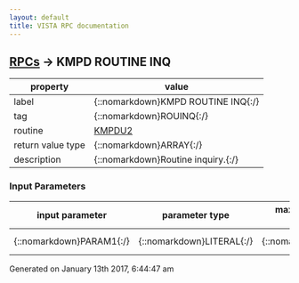 ```yaml
---
layout: default
title: VISTA RPC documentation
---
```




## [RPCs](TableOfContent.md) &#8594; KMPD ROUTINE INQ 

 property | value 
--- | --- 
 label | {::nomarkdown}KMPD ROUTINE INQ{:/}
 tag | {::nomarkdown}ROUINQ{:/}
 routine | [KMPDU2](http://code.osehra.org/dox/Routine_KMPDU2_source.html)
 return value type | {::nomarkdown}ARRAY{:/}
 description | {::nomarkdown}Routine inquiry.{:/}

### Input Parameters

| input parameter | parameter type | maximum data length | required | description | 
| --- | --- | --- | --- | --- | 
| {::nomarkdown}PARAM1{:/} | {::nomarkdown}LITERAL{:/} | {::nomarkdown}30{:/} | {::nomarkdown}true{:/} | {::nomarkdown}Routine name.{:/} | 




 Generated on January 13th 2017, 6:44:47 am